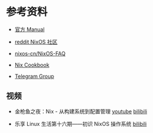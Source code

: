 # 参考资料

- [官方 Manual](https://nixos.org/learn.html)
- [reddit NixOS 社区](https://www.reddit.com/r/NixOS/)
- [nixos-cn/NixOS-FAQ](https://github.com/nixos-cn/NixOS-FAQ)
- [Nix Cookbook](https://ops.functionalalgebra.com)

- [Telegram Group](https://t.me/nixos_zhcn)


## 视频

- 金枪鱼之夜：Nix - 从构建系统到配置管理 [youtube](https://www.youtube.com/watch?v=S9fmj50Kh0Y) [bilibili](https://www.bilibili.com/video/BV13Y411p7DS)

- 乐享 Linux 生活第十六期——初识 NixOS 操作系统 [bilibili](https://www.bilibili.com/video/BV1VR4y1p7qT)
